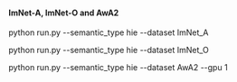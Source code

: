 #### ImNet-A, ImNet-O and AwA2

python run.py --semantic_type hie --dataset ImNet_A


python run.py --semantic_type hie --dataset ImNet_O


python run.py --semantic_type hie --dataset AwA2 --gpu 1